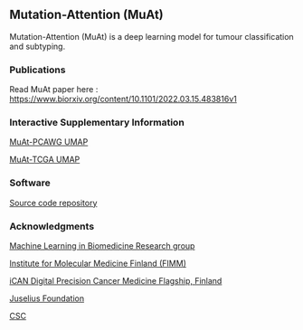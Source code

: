 ## Mutation-Attention (MuAt)
Mutation-Attention (MuAt) is a deep learning model for tumour classification and subtyping.

### Publications
Read MuAt paper here : https://www.biorxiv.org/content/10.1101/2022.03.15.483816v1

### Interactive Supplementary Information
[MuAt-PCAWG UMAP](https://primasanjaya.github.io/muat-umap/)

[MuAt-TCGA UMAP](https://primasanjaya.github.io/muat-umap-tcga/)

### Software
[Source code repository](https://github.com/primasanjaya/muat-github)

### Acknowledgments
[Machine Learning in Biomedicine Research group](https://www2.helsinki.fi/en/researchgroups/machine-learning-in-biomedicine)

[Institute for Molecular Medicine Finland (FIMM)](https://www.fimm.fi)

[iCAN Digital Precision Cancer Medicine Flagship, Finland](https://www.ican.fi)

[Juselius Foundation](https://www.sigridjuselius.fi)

[CSC](https://csc.fi/)

